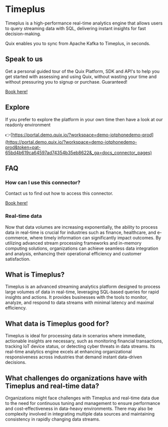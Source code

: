 <!-- START MARKDOWN -->
<!--[tech-name]-->
# Timeplus

<!--[ai-blurb-about-tech]-->
Timeplus is a high-performance real-time analytics engine that allows users to query streaming data with SQL, delivering instant insights for fast decision-making.

Quix enables you to sync from Apache Kafka <span id="to_or_from">to</span> <span id="techname">Timeplus</span>, in seconds.

## Speak to us

Get a personal guided tour of the Quix Platform, SDK and API's to help you get started with assessing and using Quix, without wasting your time and without pressuring you to signup or purchase. Guaranteed!

[Book here!](https://quix.io/book-a-demo)

## Explore

If you prefer to explore the platform in your own time then have a look at our readonly environment

👉[https://portal.demo.quix.io/?workspace=demo-iotphonedemo-prod](https://portal.demo.quix.io/?workspace=demo-iotphonedemo-prod&token=pat-65bd4b619ca64597ad74354b35eb8622&_ga=docs_connector_pages)

## FAQ 

### How can I use this connector?

Contact us to find out how to access this connector.

[Book here!](https://quix.io/book-a-demo)

### Real-time data

Now that data volumes are increasing exponentially, the ability to process data in real-time is crucial for industries such as finance, healthcare, and e-commerce, where timely information can significantly impact outcomes. By utilizing advanced stream processing frameworks and in-memory computing solutions, organizations can achieve seamless data integration and analysis, enhancing their operational efficiency and customer satisfaction.

## What is <span id="techname">Timeplus</span>?

<!--[tech-seo-text]-->
Timeplus is an advanced streaming analytics platform designed to process large volumes of data in real-time, leveraging SQL-based queries for rapid insights and actions. It provides businesses with the tools to monitor, analyze, and respond to data streams with minimal latency and maximal efficiency.

## What data is <span id="techname">Timeplus</span> good for?

<!--[tech-data-seo-text]-->
Timeplus is ideal for processing data in scenarios where immediate, actionable insights are necessary, such as monitoring financial transactions, tracking IoT device status, or detecting cyber threats in data streams. Its real-time analytics engine excels at enhancing organizational responsiveness across industries that demand instant data-driven decisions.

## What challenges do organizations have with <span id="techname">Timeplus</span> and real-time data?

<!--[tech-challenges-seo-text]-->
Organizations might face challenges with Timeplus and real-time data due to the need for continuous tuning and management to ensure performance and cost-effectiveness in data-heavy environments. There may also be complexity involved in integrating multiple data sources and maintaining consistency in rapidly changing data streams.
<!-- END MARKDOWN -->